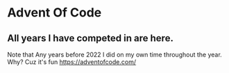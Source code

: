 # Advent Of Code
## All years I have competed in are here. 
Note that Any years before 2022 I did on my own time throughout the year. Why? Cuz it's fun
https://adventofcode.com/
